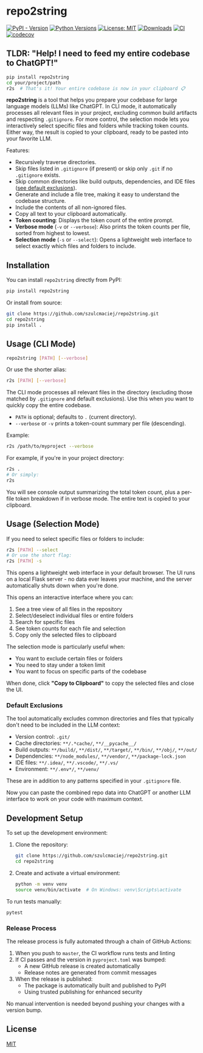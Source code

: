 # repo2string

[![PyPI - Version](https://img.shields.io/pypi/v/repo2string)](https://pypi.org/project/repo2string)
[![Python Versions](https://img.shields.io/pypi/pyversions/repo2string)](https://pypi.org/project/repo2string/)
[![License: MIT](https://img.shields.io/badge/License-MIT-yellow.svg)](https://opensource.org/licenses/MIT)
[![Downloads](https://static.pepy.tech/badge/repo2string)](https://pepy.tech/project/repo2string)
[![CI](https://github.com/szulcmaciej/repo2string/actions/workflows/ci.yml/badge.svg)](https://github.com/szulcmaciej/repo2string/actions/workflows/ci.yml)
[![codecov](https://codecov.io/gh/szulcmaciej/repo2string/branch/master/graph/badge.svg)](https://codecov.io/gh/szulcmaciej/repo2string)

## TLDR: "Help! I need to feed my entire codebase to ChatGPT!"
```bash
pip install repo2string
cd your/project/path
r2s  # That's it! Your entire codebase is now in your clipboard 📋
```

**repo2string** is a tool that helps you prepare your codebase for large language models (LLMs) like ChatGPT. In CLI mode, it automatically processes all relevant files in your project, excluding common build artifacts and respecting `.gitignore`. For more control, the selection mode lets you interactively select specific files and folders while tracking token counts. Either way, the result is copied to your clipboard, ready to be pasted into your favorite LLM.

Features:

- Recursively traverse directories.
- Skip files listed in `.gitignore` (if present) or skip only `.git` if no `.gitignore` exists.
- Skip common directories like build outputs, dependencies, and IDE files ([see default exclusions](#default-exclusions)).
- Generate and include a file tree, making it easy to understand the codebase structure.
- Include the contents of all non-ignored files.
- Copy all text to your clipboard automatically.
- **Token counting**: Displays the token count of the entire prompt. 
- **Verbose mode** (`-v` or `--verbose`): Also prints the token counts per file, 
  sorted from highest to lowest.
- **Selection mode** (`-s` or `--select`): Opens a lightweight web interface to select exactly 
  which files and folders to include.

## Installation

You can install `repo2string` directly from PyPI:

```bash
pip install repo2string
```

Or install from source:

```bash
git clone https://github.com/szulcmaciej/repo2string.git
cd repo2string
pip install .
```

## Usage (CLI Mode)

```bash
repo2string [PATH] [--verbose]
```
Or use the shorter alias:
```bash
r2s [PATH] [--verbose]
```

The CLI mode processes all relevant files in the directory (excluding those matched by `.gitignore` and default exclusions). Use this when you want to quickly copy the entire codebase.

- `PATH` is optional; defaults to `.` (current directory).
- `--verbose` or `-v` prints a token-count summary per file (descending).

Example:

```bash
r2s /path/to/myproject --verbose
```

For example, if you're in your project directory:

```bash
r2s .
# Or simply:
r2s
```

You will see console output summarizing the total token count, plus a per-file token breakdown if in verbose mode. The entire text is copied to your clipboard.

## Usage (Selection Mode)

If you need to select specific files or folders to include:

```bash
r2s [PATH] --select
# Or use the short flag:
r2s [PATH] -s
```

This opens a lightweight web interface in your default browser. The UI runs on a local Flask server - no data ever leaves your machine, and the server automatically shuts down when you're done.

This opens an interactive interface where you can:
1. See a tree view of all files in the repository
2. Select/deselect individual files or entire folders
3. Search for specific files
4. See token counts for each file and selection
5. Copy only the selected files to clipboard

The selection mode is particularly useful when:
- You want to exclude certain files or folders
- You need to stay under a token limit
- You want to focus on specific parts of the codebase

When done, click **"Copy to Clipboard"** to copy the selected files and close the UI.

### Default Exclusions

The tool automatically excludes common directories and files that typically don't need to be included in the LLM context:

- Version control: `.git/`
- Cache directories: `**/.*cache/`, `**/__pycache__/`
- Build outputs: `**/build/`, `**/dist/`, `**/target/`, `**/bin/`, `**/obj/`, `**/out/`
- Dependencies: `**/node_modules/`, `**/vendor/`, `**/package-lock.json`
- IDE files: `**/.idea/`, `**/.vscode/`, `**/.vs/`
- Environment: `**/.env*/`, `**/venv/`

These are in addition to any patterns specified in your `.gitignore` file.

Now you can paste the combined repo data into ChatGPT or another LLM interface to work on your code with maximum context.

## Development Setup

To set up the development environment:

1. Clone the repository:
   ```bash
   git clone https://github.com/szulcmaciej/repo2string.git
   cd repo2string
   ```

2. Create and activate a virtual environment:
   ```bash
   python -m venv venv
   source venv/bin/activate  # On Windows: venv\Scripts\activate
   ```

To run tests manually:
```bash
pytest
```

### Release Process

The release process is fully automated through a chain of GitHub Actions:

1. When you push to `master`, the CI workflow runs tests and linting
2. If CI passes and the version in `pyproject.toml` was bumped:
   - A new GitHub release is created automatically
   - Release notes are generated from commit messages
3. When the release is published:
   - The package is automatically built and published to PyPI
   - Using trusted publishing for enhanced security

No manual intervention is needed beyond pushing your changes with a version bump.

## License

[MIT](https://opensource.org/licenses/MIT)